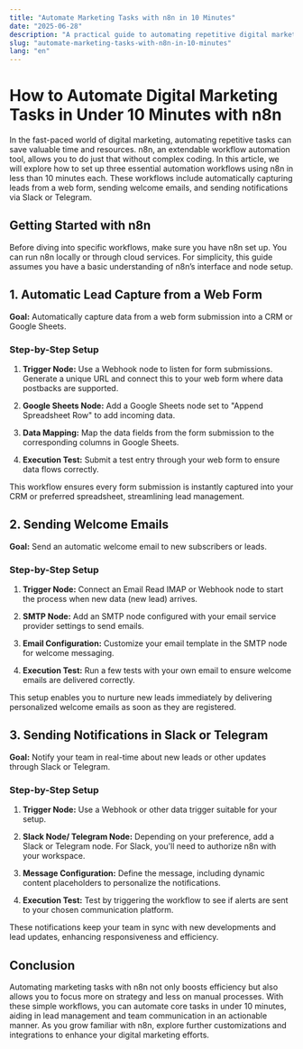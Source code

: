 ```yaml
---
title: "Automate Marketing Tasks with n8n in 10 Minutes"
date: "2025-06-28"
description: "A practical guide to automating repetitive digital marketing tasks using n8n, including real examples setup in under 10 minutes."
slug: "automate-marketing-tasks-with-n8n-in-10-minutes"
lang: "en"
---
```


# How to Automate Digital Marketing Tasks in Under 10 Minutes with n8n

In the fast-paced world of digital marketing, automating repetitive tasks can save valuable time and resources. n8n, an extendable workflow automation tool, allows you to do just that without complex coding. In this article, we will explore how to set up three essential automation workflows using n8n in less than 10 minutes each. These workflows include automatically capturing leads from a web form, sending welcome emails, and sending notifications via Slack or Telegram.

## Getting Started with n8n

Before diving into specific workflows, make sure you have n8n set up. You can run n8n locally or through cloud services. For simplicity, this guide assumes you have a basic understanding of n8n’s interface and node setup.

## 1. Automatic Lead Capture from a Web Form

**Goal:** Automatically capture data from a web form submission into a CRM or Google Sheets.

### Step-by-Step Setup

1. **Trigger Node:** Use a Webhook node to listen for form submissions. Generate a unique URL and connect this to your web form where data postbacks are supported.

2. **Google Sheets Node:** Add a Google Sheets node set to "Append Spreadsheet Row" to add incoming data.

3. **Data Mapping:** Map the data fields from the form submission to the corresponding columns in Google Sheets.

4. **Execution Test:** Submit a test entry through your web form to ensure data flows correctly.

This workflow ensures every form submission is instantly captured into your CRM or preferred spreadsheet, streamlining lead management.

## 2. Sending Welcome Emails

**Goal:** Send an automatic welcome email to new subscribers or leads.

### Step-by-Step Setup

1. **Trigger Node:** Connect an Email Read IMAP or Webhook node to start the process when new data (new lead) arrives.

2. **SMTP Node:** Add an SMTP node configured with your email service provider settings to send emails.

3. **Email Configuration:** Customize your email template in the SMTP node for welcome messaging.

4. **Execution Test:** Run a few tests with your own email to ensure welcome emails are delivered correctly.

This setup enables you to nurture new leads immediately by delivering personalized welcome emails as soon as they are registered.

## 3. Sending Notifications in Slack or Telegram

**Goal:** Notify your team in real-time about new leads or other updates through Slack or Telegram.

### Step-by-Step Setup

1. **Trigger Node:** Use a Webhook or other data trigger suitable for your setup.

2. **Slack Node/ Telegram Node:** Depending on your preference, add a Slack or Telegram node. For Slack, you'll need to authorize n8n with your workspace.

3. **Message Configuration:** Define the message, including dynamic content placeholders to personalize the notifications.

4. **Execution Test:** Test by triggering the workflow to see if alerts are sent to your chosen communication platform.

These notifications keep your team in sync with new developments and lead updates, enhancing responsiveness and efficiency.

## Conclusion

Automating marketing tasks with n8n not only boosts efficiency but also allows you to focus more on strategy and less on manual processes. With these simple workflows, you can automate core tasks in under 10 minutes, aiding in lead management and team communication in an actionable manner. As you grow familiar with n8n, explore further customizations and integrations to enhance your digital marketing efforts.